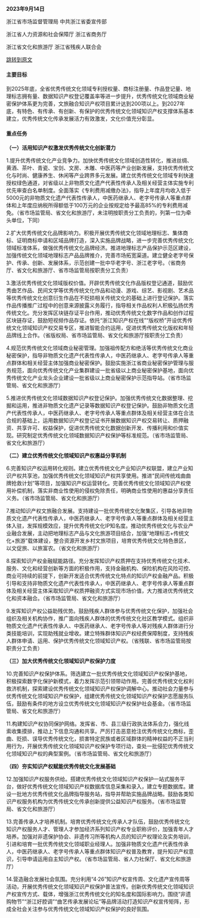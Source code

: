 **2023年9月14日**

浙江省市场监督管理局       中共浙江省委宣传部

浙江省人力资源和社会保障厅       浙江省商务厅

浙江省文化和旅游厅         浙江省残疾人联合会


[跳转到原文](https://zjamr.zj.gov.cn/art/2023/9/27/art_1229693039_2491901.html)

#### 主要目标

到2025年底，全省优秀传统文化领域专利授权量、商标注册量、作品登记量、地理标志拥有量、数据知识产权登记覆盖率等进一步提升，优秀传统文化领域商业秘密保护体系更为完善，文旅融合知识产权项目累计达到200项以上。到2027年底，有特色、有传承、有创新、有保护的优秀传统文化领域知识产权支撑体系基本建立，优秀传统文化传承发展活力有效激发，文化价值充分彰显。

#### 重点任务

**（一）活用知识产权激发优秀传统文化创新潜力**

1.提升优秀传统文化产业竞争力。加快优秀传统文化领域创造性转化，推进丝绸、黄酒、茶叶、青瓷、宝剑、文房、木雕、中医药等产业创新发展，支持优秀传统文化与时尚、健康养生、休闲等产业跨界多元发展。建立优秀传统文化领域专利快速授权绿色通道，对省级以上非物质文化遗产代表性传承人及相关经营主体实施专利优先审查白名单制度。全面落实《专利费用减缴办法》，指导上年度月均收入低于5000元的非物质文化遗产代表性传承人，中医药继承人、老字号传承人等重点群体和上年度应纳税所得额低于100万元的企业按规定给予最高85%的专利费用减免。（省市场监管局、省文化和旅游厅，未注明按职责分工负责的，列第一位为牵头单位，下同）

2.扩大优秀传统文化品牌影响力。积极开展优秀传统文化领域地理标志、集体商标、证明商标申请和区域品牌打造，深入实施品牌战略，进一步完善优秀传统文化领域标准体系，做强优秀传统文化品牌经济。推进地理标志产品保护示范区建设，加强传统文化领域地理标志产品品牌推介，完善市场拓宽渠道。建立健全老字号保护、传承、创新、发展体系，示范创建一批中华老字号、浙江老字号。（省商务厅、省文化和旅游厅、省市场监管局按职责分工负责）

3.激活优秀传统文化领域版权价值。开辟优秀传统文化作品版权登记通道，鼓励优秀曲艺作品、民间文学等优秀传统文化作品和动漫、游戏、综艺、影视剧、艺术品等优秀传统文化创意衍生作品在不贬损相关传统文化的基础上进行登记保护。落实作品传播推广过程中的创意来源披露义务履行，指导相关作品权利人积极弘扬优秀传统文化。充分发挥区块链存证平台作用，推动优秀传统文化数字作品和创作过程区块链存证，鼓励短视频作品存证。依托“浙江知识产权在线”“版权桥”开设优秀传统文化领域知识产权交易专区，推进智能合约运用，促进优秀传统文化版权和年轻品牌线上合作。（省版权局、省市场监管局、省文化和旅游厅按职责分工负责）

4.规范优秀传统文化领域商业秘密管理。加强祖传配方和绝活等优秀传统文化商业秘密保护，指导非物质文化遗产代表性传承人，中医药继承人、老字号传承人等重点群体和相关经营主体加强商业秘密保护。鼓励实施浙江省商业秘密保护管理与服务规范，面向优秀传统文化产业集群建设一批省级以上商业秘密保护基地，面向优秀传统文化产业龙头企业建设一批省级以上商业秘密保护示范指导站。（省市场监管局、省文化和旅游厅）

5.推进优秀传统文化领域数据知识产权登记保护。加强优秀传统文化数据整理、挖掘和运用，推进非物质文化遗产记录等数据知识产权登记保护。鼓励非物质文化遗产代表性传承人，中医药继承人、老字号传承人等重点群体及相关经营主体在合法合规的基础上，运用数据知识产权登记证书开展数据知识产权交易转让、质押融资、共享许可、权益保护，促进优秀传统文化数据创新开发、传播利用和价值实现。研究制定优秀传统文化领域数据知识产权保护等标准规范。（省市场监管局、省文化和旅游厅）

**（二）建立优秀传统文化领域知识产权惠益分享机制**

6.完善知识产权运用转化规则。建立优秀传统文化产业知识产权联盟，建立产业知识产权共享池，加强优秀传统文化领域知识产权共享使用。推进“民间传统戏曲曲牌抢救计划”等项目，加强知识产权运营转化。完善优秀传统文化领域知识产权使用补偿机制，落实非商业性使用的侵权免除责任，明确商业性使用的惠益分享责任义务。（省市场监管局、省文化和旅游厅）

7.推动知识产权文旅融合发展。支持建设一批优秀传统文化聚集区，引导各地非物质文化遗产代表性传承人，中医药继承人、老字号传承人等重点群体及相关经营主体入驻，发挥规模效应，提升优秀传统文化IP知名度。推动优秀传统文化与农业产业融合发展，主动把地理标志产品与文化旅游项目结合，加强“地理标志+传统文化+旅游”载体建设，整合资源开发乡村文旅项目，培育优秀传统文化特色景区，以文促旅、以旅富农。（省文化和旅游厅）

8.探索知识产权金融赋能路径。充分发挥知识产权质押在支持优秀传统文化技术、服务、文化和经营创新等方面的积极作用，支持金融机构、保险机构在风险可控、商业可持续的前提下，创新开发适合优秀传统文化特点的知识产权金融产品。积极引导和支持非物质文化遗产代表性传承人，中医药继承人、老字号传承人等重点群体及相关经营主体采取知识产权质押融资方式实现市场价值，大力推进优秀传统文化和资本融合。（省市场监管局、省文化和旅游厅）

9.发挥知识产权公益助残优势。鼓励残疾人群体参与优秀传统文化保护，加强社会组织及相关机构协作，推广面向残疾人群体的优秀传统文化社区教学模式。组织非物质文化遗产代表性传承人、中医药继承人、老字号传承人等对残疾人群体进行分类技能培训，实现助残就业增收。建立特殊群体知识产权经费保障制度，支持残疾人群体申请、运用、保护优秀传统文化领域知识产权。（省残联、省市场监管局按职责分工负责）

**（三）加大优秀传统文化领域知识产权保护力度**

10.完善知识产权保护体系。筛选建立一批优秀传统文化领域知识产权保护基地，积极探索数字化保护新模式，着力发挥示范引领带动作用。完善优秀传统文化权利救济机制，探索建设优秀传统文化领域知识产权保护调解中心。推动社会力量参与优秀传统文化领域知识产权保护，组建优秀传统文化领域知识产权保护志愿服务队伍，鼓励有条件的地方设立优秀传统文化领域知识产权保护社会基金。（省市场监管局、省文化和旅游厅）

11.构建知识产权协同保护网络。发挥省、市、县三级行政执法体系合力，强化线索收集摸排，推动上下信息沟通和共享。严厉打击恶意抢注优秀传统文化商标，歪曲、贬损、误导优秀传统文化，损害特定民族或者区域群体的精神权益的不正当利用行为，开展优秀传统文化领域知识产权保护专项行动，查处一批侵犯优秀传统文化领域知识产权的典型案例。（省市场监管局、省文化和旅游厅）

**（四）夯实知识产权赋能优秀传统文化发展基础**

12.加强知识产权服务供给。搭建优秀传统文化领域知识产权保护一站式服务平台，做好优秀传统文化领域知识产权数据库信息采集和录入，建立专题数据库。建设一批地方优秀传统文化品牌指导服务站，指导并帮助实施品牌战略。鼓励各类知识产权服务机构为优秀传统文化传承创新提供公益知识产权服务。（省市场监管局、省文化和旅游厅）

13.完善传承人才培养机制。培育优秀传统文化传承人才队伍，鼓励优秀传统文化知识产权服务人才、管理人才参加经济系列知识产权专业职称评价，加强青年人才培养。加强对非遗保护协会、非遗传习所等机构人员的知识产权理论及实务培训，引进和培育一批优秀传统文化领域职业经理人。加强非物质文化遗产代表性传承人，中医药继承人、老字号传承人等重点群体知识产权普及教育，提升知识产权意识，引导申请运用自主知识产权。（省市场监管局、省人力社保厅、省文化和旅游厅）

14.营造融合发展社会氛围。充分利用“4·26”知识产权宣传周、文化遗产宣传周等活动，开展优秀传统文化领域知识产权保护普法宣传。创新优秀传统文化领域知识产权宣传方式、载体，增强浙江优秀传统文化的知名度和国际影响力。围绕“非遗购物节”“浙江好腔调”“曲艺传承发展论坛”等品牌活动打造知识产权宣传矩阵，形成全社会关注参与优秀传统文化领域知识产权保护的良好氛围。
